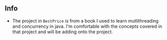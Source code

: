 ## Info
  * The project in `BestPrice` is from a book I used to learn mutlithreading and concurrency in java. I'm comfortable with the concepts covered in that project and will be adding onto the project.